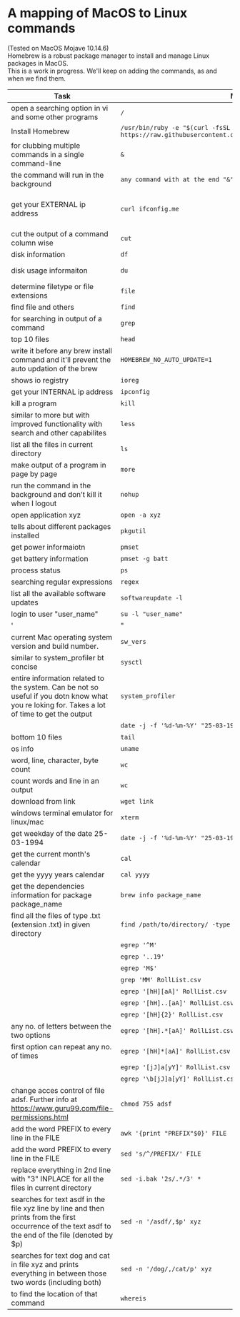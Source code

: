 # A mapping of MacOS to Linux commands
(Tested on MacOS Mojave 10.14.6)  
Homebrew is a robust package manager to install and manage Linux packages in MacOS.  
This is a work in progress. We'll keep on adding the commands, as and when we find them.

|Task	|MacOS	|Ubuntu/Linux|
|---|---|---|
|open a searching option in vi and some other programs	|`/`|	same|
|Install Homebrew	|`/usr/bin/ruby -e "$(curl -fsSL https://raw.githubusercontent.com/Homebrew/install/master/install)"`|	same|
|for clubbing multiple commands in a single command-line	|`&`|	same|
|the command will run in the background	|`any command with at the end "&" without the quotes`|	same|
|get your EXTERNAL ip address	|`curl ifconfig.me`|	dig @resolver4.opendns.com myip.opendns.com +short'|
|cut the output of a command column wise	|`cut`|	same|
|disk information	|`df`|	lsblk'|
|disk usage informaiton	|`du`|	explore the command 'lsblk'|
|determine filetype or file extensions	|`file`|	same|
|find file and others	|`find`|	same|
|for searching in output of a command	|`grep`|	same|
|top 10 files	|`head`|	same|
|write it before any brew install command and it'll prevent the auto updation of the brew	|`HOMEBREW_NO_AUTO_UPDATE=1`|	not applicable for linux|
|shows io registry	|`ioreg`|	iostat'|
|get your INTERNAL ip address	|`ipconfig`|	hostname -I'|
|kill a program	|`kill`|	same|
|similar to more but with improved functionality with search and other capabilites	|`less`|	same|
|list all the files in current directory	|`ls`|	same|
|make output of a program in page by page	|`more`|	same|
|run the command in the background and don’t kill it when I logout	|`nohup`|	same|
|open application xyz	|`open -a xyz`|	same|
|tells about different packages installed	|`pkgutil`|	pacman –Qi bash'|
|get power informaiotn	|`pmset`|	lshw'|
|get battery information	|`pmset -g batt`|	inxi'|
|process status	|`ps`|	same|
|searching regular expressions	|`regex`|	same|
|list all the available software updates	|`softwareupdate -l`|	sudo apt list --upgradable'|
|login to user "user_name"	|`su -l "user_name"`|	"su -- username
'|"
|current Mac operating system version and build number.	|`sw_vers`|	lsb_release -a'|
|similar to system_profiler bt concise	|`sysctl`|	uname'|
|entire information related to the system. Can be not so useful if you dotn know what you re loking for. Takes a lot of time to get the output	|`system_profiler`|	check 'lshw' and 'lscpu'|
|	|`date -j -f '%d-%m-%Y' "25-03-1994" +'%A'`|	same|
|bottom 10 files	|`tail`|	same|
|os info	|`uname`|	same|
|word, line, character, byte count	|`wc`|	same|
|count words and line in an output	|`wc`|	same|
|download from link	|`wget link`|	same|
|windows terminal emulator for linux/mac	|`xterm`|	same|
|get weekday of the date 25-03-1994	|`date -j -f '%d-%m-%Y' "25-03-1994" +'%A'`|	same|
|get the current month's calendar	|`cal`|	same|
|get the yyyy years calendar	|`cal yyyy`|	same|
|get the dependencies information for package package_name	|`brew info package_name`|	apt-cache depends package_name'|
|find all the files of type .txt (extension .txt) in given directory	|`find /path/to/directory/ -type f -name "*.txt"`|	same|
|	|`egrep '^M'`|	same|
|	|`egrep '..19'`|	same|
|	|`egrep 'M$'`|	same|
|	|`grep 'MM' RollList.csv`|	same|
|	|`egrep '[hH][aA]' RollList.csv`|	same|
|	|`egrep '[hH]..[aA]' RollList.csv`|	same|
|	|`egrep '[hH]{2}' RollList.csv`|	same|
|any no. of letters between the two options	|`egrep '[hH].*[aA]' RollList.csv`|	same|
|first option can repeat any no. of times	|`egrep '[hH]*[aA]' RollList.csv`|	same|
|	|`egrep '[jJ]a[yY]' RollList.csv `|	same|
|	|`egrep '\b[jJ]a[yY]' RollList.csv `|	same|
|change acces control of file adsf. Further info at https://www.guru99.com/file-permissions.html	|`chmod 755 adsf`|	same|
|add the word PREFIX to every line in the FILE	|`awk '{print "PREFIX"$0}' FILE`|	same|
|add the word PREFIX to every line in the FILE	|`sed 's/^/PREFIX/' FILE`|	same|
|replace everything in 2nd line with "3" INPLACE for all the files in current directory	|`sed -i.bak '2s/.*/3' *`|	same|
|searches for text asdf in the file xyz line by line and then prints from the first occurrence of the text asdf to the end of the file (denoted by $p)	|`sed -n '/asdf/,$p' xyz`|	same|
|searches for text dog and cat in file xyz and prints everything in between those two words (including both)	|`sed -n '/dog/,/cat/p' xyz`|	same|
|to find the location of that command	|`whereis`|	same|
